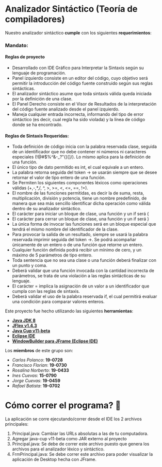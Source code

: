 # Analizador Sintáctico (Teoría de compiladores)

Nuestro analizador sintáctico **cumple** con los siguientes **requerimientos**:

### Mandato:

#### Reglas de proyecto
- Desarrollado con IDE Gráfico para Interpretar la Sintaxis según su lenguaje de programación.
- Panel izquierdo consiste en un editor del código, cuyo objetivo será permitir la introducción del código fuente construido según sus reglas sintácticas.
- El analizador sintáctico asume que toda sintaxis válida queda iniciada por la definición de una clase.
- El Panel Derecho consiste en el Visor de Resultados de la interpretación del código fuente analizado desde el panel izquierdo.
- Maneja cualquier entrada incorrecta, informando del tipo de error sintáctico (es decir, cual regla ha sido violada) y la línea de código donde se ha encontrado.

#### Reglas de Sintaxis Requeridas:

- Toda definición de código inicia con la palabra reservada clase, seguida de un identificador que no debe contener ni números ni caracteres especiales (!@#$%^&-_?"{}[]/). Lo mismo aplica para la definición de una función.
- El único tipo de dato permitido es int, el cual equivale a un entero.
- La palabra retorna seguida del token -> se usarán siempre que se desee retornar el valor de tipo entero de una función.
- Se Permiten los siguientes componentes léxicos como operaciones válidas (+,-,*,/, ^, >, >=, <, <=, ==, !=).
- El nombre de las funciones permitidas, es decir la de suma, resta, multiplicación, división y potencia, tiene un nombre predefinido, de manera que sea más sencillo identificar dicha operación como válida dentro de su analizador sintáctico.
- El carácter para iniciar un bloque de clase, una función y un if será {
- El carácter para cerrar un bloque de clase, una función y un if será }
- La única forma de invocar las funciones será en un bloque especial que tendrá el mismo nombre del identificador de la clase.
- Para provocar la salida de un resultado, siempre se usará la palabra reservada imprimir seguida del token ->. Se podrá acompañar únicamente de un entero o de una función que retorne un entero.
- Cualquier función definida podrá recibir un mínimo de cero, y un máximo de 5 parámetros de tipo entero.
- Toda sentencia que no sea una clase o una función deberá finalizar con un punto y coma.
- Deberá validar que una función invocada con la cantidad incorrecta de parámetros, se trata de una violación a las reglas sintácticas de su lenguaje.
- El carácter = implica la asignación de un valor a un identificador que cumpla con las reglas de sintaxis.
- Deberá validar el uso de la palabra reservada if, el cual permitirá evaluar una condición para comparar valores enteros.

Este proyecto fue hecho utilizando las siguientes **herramientas**:
* [**Java JDK 8**](https://www.oracle.com/java/technologies/javase/javase-jdk8-downloads.html)
* [**JFlex v1.4.3**](https://mega.nz/#!kp5wmSTR!VRGITdbm5zuSWDMeZ8hVgVYWCNl-J0gMcAqQ2k8FBfM)
* [**Java Cup v11-beta**](https://mega.nz/file/i1o0XSiJ#DEFCsJhDOTvvtCuBmw3rsdmS65IRkZdMaBrx2T6jCKA)
* [**Eclipse IDE**](https://www.eclipse.org/downloads/)
* [**WindowBuilder para JFrame (Eclipse IDE)**](https://es.stackoverflow.com/questions/102406/como-agregar-jframe-en-eclipse)

Los **miembros** de este grupo son:
* *Carlos Polanco*: **19-0728**
* *Francisco Florian*: **19-0730**
* *Rosalina Norberto*: **19-0433**
* *Ines Cuevas*: **15-0790**
* *Jorge Cuevas*: **19-0459**
* *Rafael Batista*: **19-0702**

# Cómo correr el programa? :thinking:

La aplicación se corre ejecutando/correr desde el IDE los 2 archivos principales:

1. Principal.java: Cambiar las URLs absolutas a las de tu computadora.
2. Agregar java-cup v11-beta como JAR externo al proyecto
3. Principal.java: Se debe de correr este archivo puesto que genera los archivos para el analizador léxico y sintáctico.
4. FrmPrincipal.java: Se debe correr este archivo para poder visualizar la aplicación de Desktop hecha con JFrame.
